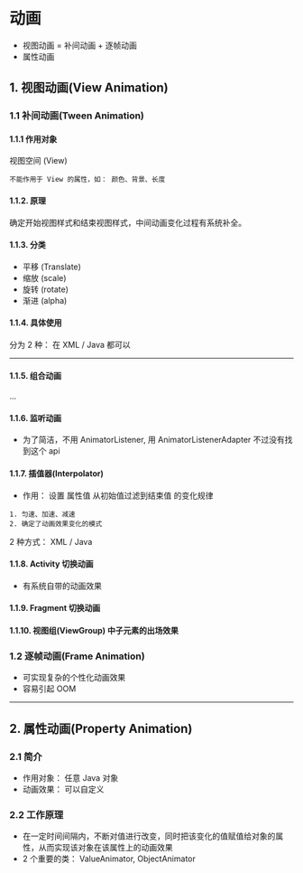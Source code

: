 # 动画

- 视图动画 = 补间动画 + 逐帧动画
- 属性动画

## 1. 视图动画(View Animation)
### 1.1 补间动画(Tween Animation)
#### 1.1.1 作用对象
视图空间 (View)
```
不能作用于 View 的属性，如： 颜色、背景、长度   
```

#### 1.1.2. 原理
确定开始视图样式和结束视图样式，中间动画变化过程有系统补全。

#### 1.1.3. 分类
- 平移 (Translate)
- 缩放 (scale)
- 旋转 (rotate)
- 渐进 (alpha)

#### 1.1.4. 具体使用
分为 2 种： 在 XML / Java 都可以

---
#### 1.1.5. 组合动画
...
#### 1.1.6. 监听动画

- 为了简洁，不用 AnimatorListener, 用 AnimatorListenerAdapter
不过没有找到这个 api

#### 1.1.7. 插值器(Interpolator)
- 作用： 设置 属性值 从初始值过滤到结束值 的变化规律
```
1. 匀速、加速、减速
2. 确定了动画效果变化的模式
```
2 种方式： XML / Java

#### 1.1.8. Activity 切换动画
- 有系统自带的动画效果

#### 1.1.9. Fragment 切换动画

#### 1.1.10. 视图组(ViewGroup) 中子元素的出场效果

### 1.2 逐帧动画(Frame Animation)
- 可实现复杂的个性化动画效果
- 容易引起 OOM

---
## 2. 属性动画(Property Animation)
### 2.1 简介
- 作用对象： 任意 Java 对象
- 动画效果： 可以自定义

### 2.2 工作原理
- 在一定时间间隔内，不断对值进行改变，同时把该变化的值赋值给对象的属性，从而实现该对象在该属性上的动画效果
- 2 个重要的类： ValueAnimator, ObjectAnimator
























